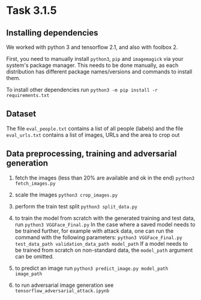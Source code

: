 # Task 3.1.5

## Installing dependencies 

We worked with python 3 and tensorflow 2.1, and also with foolbox 2.

First, you need to manually install `python3`, `pip` and `imagemagick` via your system's package manager.
This needs to be done manually, as each distribution has different package names/versions and commands to install them.

To install other dependencies run
`python3 -m pip install -r requirements.txt`

## Dataset

The file `eval_people.txt` contains a list of all people (labels) and the file `eval_urls.txt` contains a list of images, URLs and the area to crop out

## Data preprocessing, training and adversarial generation

1) fetch the images (less than 20% are available and ok in the end)
`python3 fetch_images.py`

2) scale the images
`python3 crop_images.py`

3) perform the train test split
`python3 split_data.py`

4) to train the model from scratch with the generated training and test data, run
`python3 VGGFace_Final.py`
   In the case where a saved model needs to be trained further, for example with attack data, one can run the command with the following parameters:
`python3 VGGFace_Final.py test_data_path validation_data_path model_path`
   If a model needs to be trained from scratch on non-standard data, the `model_path` argument can be omitted.

5) to predict an image run
`python3 predict_image.py model_path image_path` 

6) to run adversarial image generation see `tensorflow_adversarial_attack.ipynb`
